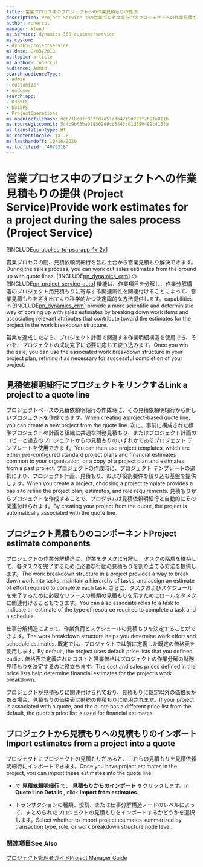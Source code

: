 ```yaml
---
title: 営業プロセス中のプロジェクトへの作業見積もりの提供
description: Project Service での営業プロセス実行中のプロジェクトへの作業見積もりの提供方法
author: ruhercul
manager: kfend
ms.service: dynamics-365-customerservice
ms.custom:
- dyn365-projectservice
ms.date: 8/03/2018
ms.topic: article
ms.author: ruhercul
audience: Admin
search.audienceType:
- admin
- customizer
- enduser
search.app:
- D365CE
- D365PS
- ProjectOperations
ms.openlocfilehash: ddb7f8c0ff8c7fd7e51edb42f9d227f2b91a811b
ms.sourcegitcommit: 5c4c9bf3ba018562d6cb3443c01d550489c415fa
ms.translationtype: HT
ms.contentlocale: ja-JP
ms.lasthandoff: 10/16/2020
ms.locfileid: "4079318"
---
```

# <a name="provide-work-estimates-for-a-project-during-the-sales-process-project-service"></a><span data-ttu-id="c3abe-103">営業プロセス中のプロジェクトへの作業見積もりの提供 (Project Service)</span><span class="sxs-lookup"><span data-stu-id="c3abe-103">Provide work estimates for a project during the sales process (Project Service)</span></span>

[!INCLUDE[cc-applies-to-psa-app-1x-2x](../includes/cc-applies-to-psa-app-1x-2x.md)]

<span data-ttu-id="c3abe-104">営業プロセスの間、見積依頼明細行を含む土台から営業見積もり解決できます。</span><span class="sxs-lookup"><span data-stu-id="c3abe-104">During the sales process, you can work out sales estimates from the ground up with quote lines.</span></span> [!INCLUDE[pn_dynamics_crm](../includes/pn-dynamics-crm.md)] <span data-ttu-id="c3abe-105">の [!INCLUDE[pn_project_service_auto](../includes/pn-project-service-auto.md)] 機能は、作業項目を分解し、作業分解構造のプロジェクト用見積もりに寄与する関連属性を関連付けることによって、営業見積もりを考え出すより科学的かつ決定論的な方法提供します。</span><span class="sxs-lookup"><span data-stu-id="c3abe-105">capabilities in [!INCLUDE[pn_dynamics_crm](../includes/pn-dynamics-crm.md)] provide a more scientific and deterministic way of coming up with sales estimates by breaking down work items and associating relevant attributes that contribute toward the estimates for the project in the work breakdown structure.</span></span>  
  
 <span data-ttu-id="c3abe-106">営業を達成したなら、プロジェクト計画で関連する作業明細構造を使用でき、それを、プロジェクトの成功完了に必要に応じて絞り込みます。</span><span class="sxs-lookup"><span data-stu-id="c3abe-106">Once you win the sale, you can use the associated work breakdown structure in your project plan, refining it as necessary for successful completion of your project.</span></span>  
  
## <a name="link-a-project-to-a-quote-line"></a><span data-ttu-id="c3abe-107">見積依頼明細行にプロジェクトをリンクする</span><span class="sxs-lookup"><span data-stu-id="c3abe-107">Link a project to a quote line</span></span>  
 <span data-ttu-id="c3abe-108">プロジェクトベースの見積依頼明細行の作成時に、その見積依頼明細行から新しいプロジェクトを作成できます。</span><span class="sxs-lookup"><span data-stu-id="c3abe-108">When creating a project-based quote line, you can create a new project from the quote line.</span></span> <span data-ttu-id="c3abe-109">次に、事前に構成された標準プロジェクトの計画と組織に共通な財務見積もり、またはプロジェクト計画のコピーと過去のプロジェクトからの見積もりのいずれかであるプロジェクト テンプレートを使用できます。</span><span class="sxs-lookup"><span data-stu-id="c3abe-109">You can then use project templates, which are either pre-configured standard project plans and financial estimates common to your organization, or a copy of a project plan and estimates from a past project.</span></span> <span data-ttu-id="c3abe-110">プロジェクトの作成時に、プロジェクト テンプレートの選択により、プロジェクト計画、見積もり、および役割要件を絞り込む基盤を提供します。</span><span class="sxs-lookup"><span data-stu-id="c3abe-110">When you create a project, choosing a project template provides a basis to refine the project plan, estimates, and role requirements.</span></span> <span data-ttu-id="c3abe-111">見積もりからプロジェクトを作成することで、プログラムは見積依頼明細行と自動的にその関連付けられます。</span><span class="sxs-lookup"><span data-stu-id="c3abe-111">By creating your project from the quote, the project is automatically associated with the quote line.</span></span>  
  
## <a name="project-estimate-components"></a><span data-ttu-id="c3abe-112">プロジェクト見積もりのコンポーネント</span><span class="sxs-lookup"><span data-stu-id="c3abe-112">Project estimate components</span></span>  
 <span data-ttu-id="c3abe-113">プロジェクトの作業分解構造は、作業をタスクに分解し、タスクの階層を維持して、各タスクを完了するために必要な行動の見積もりを割り当てる方法を提供します。</span><span class="sxs-lookup"><span data-stu-id="c3abe-113">The work breakdown structure in a project provides a way to break down work into tasks, maintain a hierarchy of tasks, and assign an estimate of effort required to complete each task.</span></span> <span data-ttu-id="c3abe-114">さらに、タスクおよびスケジュールを完了するために必要なリソースの種類の見積もりを示すためにロールをタスクに関連付けることもできます。</span><span class="sxs-lookup"><span data-stu-id="c3abe-114">You can also associate roles to a task to indicate an estimate of the type of resource required to complete a task and a schedule.</span></span>  
  
 <span data-ttu-id="c3abe-115">仕事分解構造によって、作業負荷とスケジュールの見積もりを決定することができます。</span><span class="sxs-lookup"><span data-stu-id="c3abe-115">The work breakdown structure helps you determine work effort and schedule estimates.</span></span> <span data-ttu-id="c3abe-116">既定では、プロジェクトでは前に定義した既定の価格表を使用します。</span><span class="sxs-lookup"><span data-stu-id="c3abe-116">By default, the project uses default price lists that you defined earlier.</span></span> <span data-ttu-id="c3abe-117">価格表で定義されたコストと営業価格はプロジェクトの作業分解の財務見積もりを決定するのに役立ちます。</span><span class="sxs-lookup"><span data-stu-id="c3abe-117">The cost and sales prices defined in the price lists help determine financial estimates for the project’s work breakdown.</span></span>  
  
 <span data-ttu-id="c3abe-118">プロジェクトが見積もりに関連付けられており、見積もりに既定以外の価格表がある場合、見積もりの価格表は財務の見積もりに使用されます。</span><span class="sxs-lookup"><span data-stu-id="c3abe-118">If your project is associated with a quote, and the quote has a different price list from the default, the quote’s price list is used for financial estimates.</span></span>  
  
## <a name="import-estimates-from-a-project-into-a-quote"></a><span data-ttu-id="c3abe-119">プロジェクトから見積もりへの見積もりのインポート</span><span class="sxs-lookup"><span data-stu-id="c3abe-119">Import estimates from a project into a quote</span></span>  
 <span data-ttu-id="c3abe-120">プロジェクトにプロジェクトの見積もりがあると、これらの見積もりを見積依頼明細行にインポートできます。</span><span class="sxs-lookup"><span data-stu-id="c3abe-120">Once you have project estimates in the project, you can import these estimates into the quote line:</span></span>  
  
-   <span data-ttu-id="c3abe-121">で **見積依頼明細行** で、 **見積もりからのインポート** をクリックします。</span><span class="sxs-lookup"><span data-stu-id="c3abe-121">In **Quote Line Details** , click **Import from estimates**.</span></span> 

-   <span data-ttu-id="c3abe-122">トランザクションの種類、役割、または仕事分解構造ノードのレベルによって、まとめられたプロジェクトの見積もりをインポートするかどうかを選択します。</span><span class="sxs-lookup"><span data-stu-id="c3abe-122">Select whether to import project estimates summarized by transaction type, role, or work breakdown structure node level.</span></span>  
  
### <a name="see-also"></a><span data-ttu-id="c3abe-123">関連項目</span><span class="sxs-lookup"><span data-stu-id="c3abe-123">See Also</span></span>  
 [<span data-ttu-id="c3abe-124">プロジェクト管理者ガイド</span><span class="sxs-lookup"><span data-stu-id="c3abe-124">Project Manager Guide</span></span>](../psa/project-manager-guide.md)
